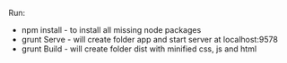 Run:   * npm install - to install all missing node packages* grunt Serve - will create folder app and start server at localhost:9578* grunt Build - will create folder dist with minified css, js and html